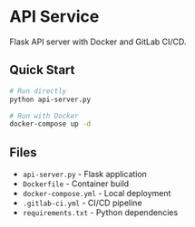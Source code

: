 # API Service

Flask API server with Docker and GitLab CI/CD.

## Quick Start

```bash
# Run directly
python api-server.py

# Run with Docker
docker-compose up -d
```

## Files

- `api-server.py` - Flask application
- `Dockerfile` - Container build
- `docker-compose.yml` - Local deployment
- `.gitlab-ci.yml` - CI/CD pipeline
- `requirements.txt` - Python dependencies
